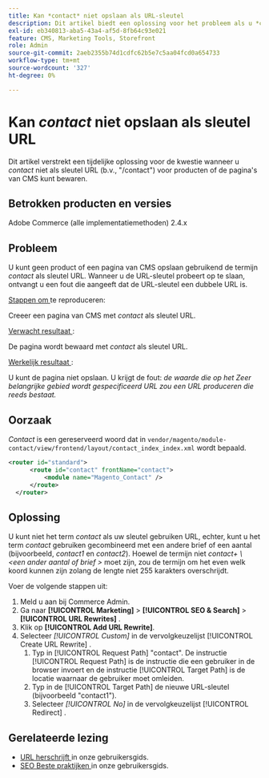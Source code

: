 ```yaml
---
title: Kan *contact* niet opslaan als URL-sleutel
description: Dit artikel biedt een oplossing voor het probleem als u *contact* niet kunt opslaan als een URL-sleutel (bijvoorbeeld "/contact") voor producten of CMS-pagina's. Wanneer u de URL-sleutel probeert op te slaan, ontvangt u een fout die aangeeft dat de URL-sleutel een dubbele URL is.
exl-id: eb340813-aba5-43a4-af5d-8fb64c93e021
feature: CMS, Marketing Tools, Storefront
role: Admin
source-git-commit: 2aeb2355b74d1cdfc62b5e7c5aa04fcd0a654733
workflow-type: tm+mt
source-wordcount: '327'
ht-degree: 0%

---
```


# Kan *contact* niet opslaan als sleutel URL

Dit artikel verstrekt een tijdelijke oplossing voor de kwestie wanneer u *contact* niet als sleutel URL (b.v., &quot;/contact&quot;) voor producten of de pagina&#39;s van CMS kunt bewaren.

## Betrokken producten en versies

Adobe Commerce (alle implementatiemethoden) 2.4.x

## Probleem

U kunt geen product of een pagina van CMS opslaan gebruikend de termijn *contact* als sleutel URL. Wanneer u de URL-sleutel probeert op te slaan, ontvangt u een fout die aangeeft dat de URL-sleutel een dubbele URL is.

<u> Stappen om </u> te reproduceren:

Creeer een pagina van CMS met *contact* als sleutel URL.

<u> Verwacht resultaat </u>:

De pagina wordt bewaard met *contact* als sleutel URL.

<u> Werkelijk resultaat </u>:

U kunt de pagina niet opslaan. U krijgt de fout: *de waarde die op het Zeer belangrijke gebied wordt gespecificeerd URL zou een URL produceren die reeds bestaat.*

## Oorzaak

*Contact* is een gereserveerd woord dat in `vendor/magento/module-contact/view/frontend/layout/contact_index_index.xml` wordt bepaald.

```xml
<router id="standard">
      <route id="contact" frontName="contact">
          <module name="Magento_Contact" />
      </route>
  </router>
```

## Oplossing

U kunt niet het term *contact* als uw sleutel gebruiken URL, echter, kunt u het term *contact* gebruiken gecombineerd met een andere brief of een aantal (bijvoorbeeld, *contact1* en *contact2*). Hoewel de termijn niet *contact+ \ &lt;een ander aantal of brief \>* moet zijn, zou de termijn om het even welk koord kunnen zijn zolang de lengte niet 255 karakters overschrijdt.

Voer de volgende stappen uit:

1. Meld u aan bij Commerce Admin.
1. Ga naar **[!UICONTROL Marketing]** > **[!UICONTROL SEO & Search]** > **[!UICONTROL URL Rewrites]** .
1. Klik op **[!UICONTROL Add URL Rewrite]**.
1. Selecteer *[!UICONTROL Custom]* in de vervolgkeuzelijst [!UICONTROL Create URL Rewrite] .
   1. Typ in [!UICONTROL Request Path] &quot;contact&quot;. De instructie [!UICONTROL Request Path] is de instructie die een gebruiker in de browser invoert en de instructie [!UICONTROL Target Path] is de locatie waarnaar de gebruiker moet omleiden.
   1. Typ in de [!UICONTROL Target Path] de nieuwe URL-sleutel (bijvoorbeeld &quot;contact1&quot;).
   1. Selecteer *[!UICONTROL No]* in de vervolgkeuzelijst [!UICONTROL Redirect] .

## Gerelateerde lezing

* [ URL herschrijft ](https://experienceleague.adobe.com/nl/docs/commerce-admin/marketing/seo/url-rewrites/url-rewrite) in onze gebruikersgids.
* [ SEO Beste praktijken ](https://experienceleague.adobe.com/nl/docs/commerce-admin/marketing/seo/seo-overview) in onze gebruikersgids.
